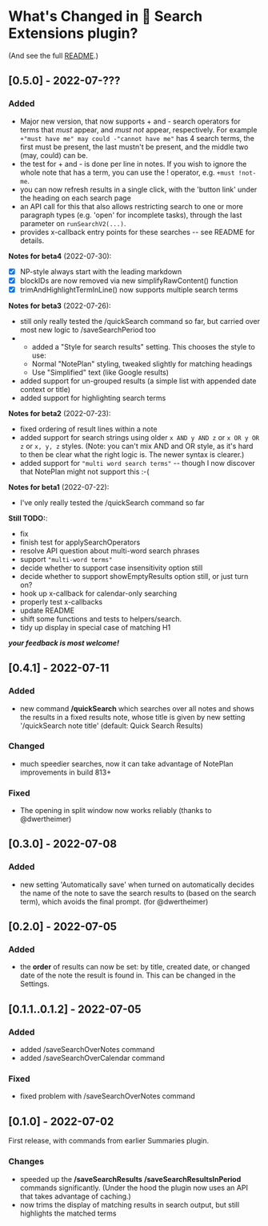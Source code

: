 # What's Changed in 🔎 Search Extensions plugin?
(And see the full [README](https://github.com/NotePlan/plugins/tree/main/jgclark.SearchExtensions).)
<!-- 
- searches now run over Weekly Notes as well (now the underlying API has been extended)
-->

## [0.5.0] - 2022-07-???
### Added
- Major new version, that now supports + and - search operators for terms that _must_ appear, and _must not_ appear, respectively.  For example `+"must have me" may could -"cannot have me"` has 4 search terms, the first must be present, the last mustn't be present, and the middle two (may, could) can be.
- the test for + and - is done per line in notes. If you wish to ignore the whole note that has a term, you can use the ! operator, e.g. `+must !not-me`.
- you can now refresh results in a single click, with the 'button link' under the heading on each search page
- an API call for this that also allows restricting search to one or more paragraph types (e.g. 'open' for incomplete tasks), through the last parameter on `runSearchV2(...)`.
- provides x-callback entry points for these searches -- see README for details.

<!--
**Notes for beta5** (2022-08-???):
- [ ] tested /saveSearchNotes  -- still writing quickSearch in URL
  - [ ] can repeat same note with different terms
  - [ ] can cope with nil results
  - [x] can use noteType parameter/s
- [ ] tested /saveSearchInPeriod
  - [ ] can repeat same note with different notes:
    - [ ] new param on writeResults()?
    - [ ] destination changes to Quick
  - [ ] can use noteType parameter
  - [ ] can cope with nil results
- [ ] tested /saveSearchCalendar
  - [ ] can repeat same note with different notes:
  - [ ] can use noteType parameter
  - [ ] can cope with nil results
- [ ] tested /quickSearch
  - [ ] can repeat to same note
  - [ ] can use noteType parameter
  - [ ] can cope with nil results
-->
**Notes for beta4** (2022-07-30):
- [x] NP-style always start with the leading markdown
- [x] blockIDs are now removed via new simplifyRawContent() function
- [x] trimAndHighlightTermInLine() now supports multiple search terms

**Notes for beta3** (2022-07-26):
- still only really tested the /quickSearch command so far, but carried over most new logic to /saveSearchPeriod too
- - added a "Style for search results" setting. This chooses the style to use:
  - Normal "NotePlan" styling, tweaked slightly for matching headings
  - Use "Simplified" text (like Google results)
- added support for un-grouped results (a simple list with appended date context or title)
- added support for highlighting search terms
 
**Notes for beta2** (2022-07-23):
- fixed ordering of result lines within a note
- added support for search strings using older `x AND y AND z` or `x OR y OR z` or `x, y, z` styles. (Note: you can't mix AND and OR style, as it's hard to then be clear what the right logic is. The newer syntax is clearer.)
- added support for `"multi word search terms"` -- though I now discover that NotePlan might not support this :-(

**Notes for beta1** (2022-07-22):
- I've only really tested the /quickSearch command so far

**Still TODO:**:
- fix 
- finish test for applySearchOperators
- resolve API question about multi-word search phrases
- support `"multi-word terms"`
- decide whether to support case insensitivity option still
- decide whether to support showEmptyResults option still, or just turn on?
- hook up x-callback for calendar-only searching
- properly test x-callbacks
- update README
- shift some functions and tests to helpers/search.
- tidy up display in special case of matching H1

___your feedback is most welcome!___

## [0.4.1] - 2022-07-11
### Added
- new command **/quickSearch** which searches over all notes and shows the results in a fixed results note, whose title is given by new setting '/quickSearch note title' (default: Quick Search Results)
### Changed
- much speedier searches, now it can take advantage of NotePlan improvements in build 813+
### Fixed
- The opening in split window now works reliably (thanks to @dwertheimer)

## [0.3.0] - 2022-07-08
### Added
- new setting 'Automatically save' when turned on automatically decides the name of the note to save the search results to (based on the search term), which avoids the final prompt. (for @dwertheimer)

## [0.2.0] - 2022-07-05
### Added
- the **order** of results can now be set: by title, created date, or changed date of the note the result is found in. This can be changed in the Settings.

## [0.1.1..0.1.2] - 2022-07-05
### Added
- added /saveSearchOverNotes command
- added /saveSearchOverCalendar command
### Fixed
- fixed problem with /saveSearchOverNotes command

## [0.1.0] - 2022-07-02
First release, with commands from earlier Summaries plugin.
### Changes
- speeded up the **/saveSearchResults** **/saveSearchResultsInPeriod** commands significantly. (Under the hood the plugin now uses an API that takes advantage of caching.)
- now trims the display of matching results in search output, but still highlights the matched terms
